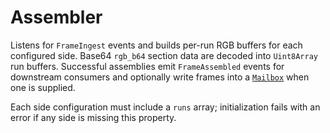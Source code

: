 # Assembler

Listens for `FrameIngest` events and builds per-run RGB buffers for each configured side.
Base64 `rgb_b64` section data are decoded into `Uint8Array` run buffers.
Successful assemblies emit `FrameAssembled` events for downstream consumers and
optionally write frames into a [`Mailbox`](../mailbox) when one is supplied.

Each side configuration must include a `runs` array; initialization fails with an error if any side is missing this property.
